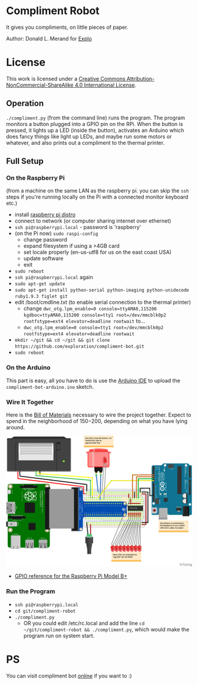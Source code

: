 # Compliment Robot

It gives you compliments, on little pieces of paper.

Author: Donald L. Merand for [Explo](http://www.explo.org/)


# License

This work is licensed under a [Creative Commons Attribution-NonCommercial-ShareAlike 4.0 International License](http://creativecommons.org/licenses/by-nc-sa/4.0/).


## Operation

`./compliment.py` (from the command line) runs the program. The program monitors a button plugged into a GPIO pin on the RPi. When the button is pressed, it lights up a LED (inside the button), activates an Arduino which does fancy things like light up LEDs, and maybe run some motors or whatever, and also prints out a compliment to the thermal printer.


## Full Setup

### On the Raspberry Pi

(from a machine on the same LAN as the raspberry pi. you can skip the `ssh` steps if you're running locally on the Pi with a connected monitor keyboard etc.)

- install [raspberry pi distro](http://learn.adafruit.com/adafruit-raspberry-pi-educational-linux-distro/occidentalis-v0-dot-2)
- connect to network (or computer sharing internet over ethernet)
- `ssh pi@raspberrypi.local` - password is 'raspberry'
- (on the Pi now) `sudo raspi-config`
    - change password
    - expand filesystem if using a >4GB card
    - set locale properly (en-us-utf8 for us on the east coast USA)
    - update software
    - exit
- `sudo reboot`
- `ssh pi@raspberrypi.local` again
- `sudo apt-get update`
- `sudo apt-get install python-serial python-imaging python-unidecode ruby1.9.3 figlet git`
- edit /boot/cmdline.txt (to enable serial connection to the thermal printer)
    - change `dwc_otg.lpm_enable=0 console=ttyAMA0,115200 kgdboc=ttyAMA0,115200 console=tty1 root=/dev/mmcblk0p2 rootfstype=ext4 elevator=deadline rootwait` to...
    - `dwc_otg.lpm_enable=0 console=tty1 root=/dev/mmcblk0p2 rootfstype=ext4 elevator=deadline rootwait`
- `mkdir ~/git && cd ~/git && git clone https://github.com/exploration/compliment-bot.git`
- `sudo reboot`


### On the Arduino

This part is easy, all you have to do is use the [Arduino IDE](http://arduino.cc/en/Main/Software) to upload the `compliment-bot-arduino.ino` sketch.


### Wire It Together

Here is the [Bill of Materials](https://docs.google.com/spreadsheets/d/1Q8_7Lmra2s3A8SbT2oduA7fXXXVdrU4QU93FSB4Z0Tc/edit?usp=sharing) necessary to wire the project together. Expect to spend in the neighborhood of $150-$200, depending on what you have lying around.

![wiring diagram](compliment-bot-wiring.png)

- [GPIO reference for the Raspberry Pi Model B+](https://learn.adafruit.com/introducing-the-raspberry-pi-model-b-plus-plus-differences-vs-model-b/gpio-port)


### Run the Program

- `ssh pi@raspberrypi.local`
- `cd git/compliment-robot`
- `./compliment.py`
  - OR you could edit /etc/rc.local and add the line `cd ~/git/compliment-robot && ./compliment.py`, which would make the program run on system start.



# PS

You can visit compliment bot [online](http://robot.lab.explo.org) if you want to :)
